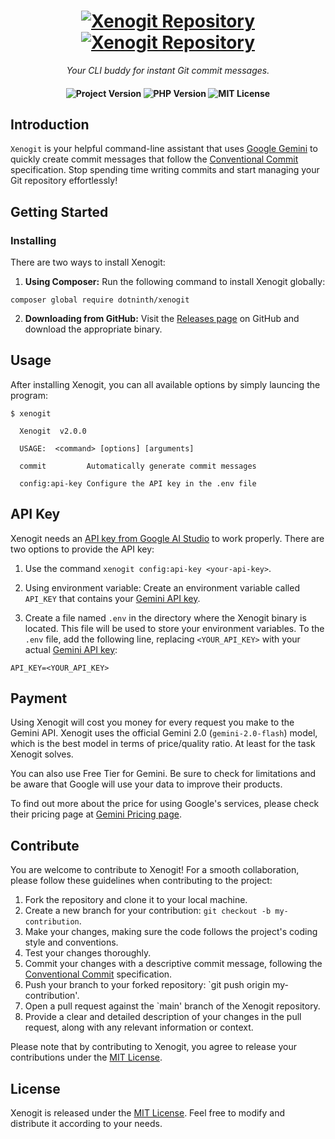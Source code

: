 <h1 align="center">
    <a href="https://github.com/dotninth/xenogit/#gh-light-mode-only">
        <img src="./.github/assets/xenogit-logo-light.svg" alt="Xenogit Repository">
    </a>
    <a href="https://github.com/dotninth/xenogit/#gh-dark-mode-only">
        <img src="./.github/assets/xenogit-logo-dark.svg" alt="Xenogit Repository">
    </a>
</h1>

<p align="center">
    <i align="center">Your CLI buddy for instant Git commit messages.</i>
</p>

<h4 align="center">
    <img src="https://img.shields.io/badge/release-v2.0.0-blue" alt="Project Version">
    <img src="https://img.shields.io/badge/php-%3E=8.1-royalblue" alt="PHP Version">
    <img src="https://img.shields.io/badge/license-MIT-green" alt="MIT License">
</h4>

## Introduction

`Xenogit` is your helpful command-line assistant that uses [Google Gemini](https://deepmind.google/technologies/gemini/) to quickly create commit messages that follow the [Conventional Commit](https://www.conventionalcommits.org/en/v1.0.0/) specification. Stop spending time writing commits and start managing your Git repository effortlessly!

## ️Getting Started

### Installing

There are two ways to install Xenogit:

1. **Using Composer:** Run the following command to install Xenogit globally:

```shell
composer global require dotninth/xenogit
```

2. **Downloading from GitHub:** Visit the [Releases page](https://github.com/dotninth/xenogit/releases) on GitHub and download the appropriate binary.

## Usage

After installing Xenogit, you can all available options by simply launcing the program:

```shell
$ xenogit

  Xenogit  v2.0.0

  USAGE:  <command> [options] [arguments]

  commit         Automatically generate commit messages

  config:api-key Configure the API key in the .env file
```

## API Key

Xenogit needs an [API key from Google AI Studio](https://aistudio.google.com/apikey) to work properly. There are two options to provide the API key:

1. Use the command `xenogit config:api-key <your-api-key>`.

2. Using environment variable: Create an environment variable called `API_KEY` that contains your [Gemini API key](https://aistudio.google.com/apikey).

3. Create a file named `.env` in the directory where the Xenogit binary is located. This file will be used to store your environment variables. To the `.env` file, add the following line, replacing `<YOUR_API_KEY>` with your actual [Gemini API key](https://aistudio.google.com/apikey):

```shell
API_KEY=<YOUR_API_KEY>
```

## Payment

Using Xenogit will cost you money for every request you make to the Gemini API. Xenogit uses the official Gemini 2.0 (`gemini-2.0-flash`) model, which is the best model in terms of price/quality ratio. At least for the task Xenogit solves.

You can also use Free Tier for Gemini. Be sure to check for limitations and be aware that Google will use your data to improve their products.

To find out more about the price for using Google's services, please check their pricing page at [Gemini Pricing page](https://ai.google.dev/gemini-api/docs/pricing).

## Contribute

You are welcome to contribute to Xenogit! For a smooth collaboration, please follow these guidelines when contributing to the project:

1. Fork the repository and clone it to your local machine.
2. Create a new branch for your contribution: `git checkout -b my-contribution`.
3. Make your changes, making sure the code follows the project's coding style and conventions.
4. Test your changes thoroughly.
5. Commit your changes with a descriptive commit message, following the [Conventional Commit](https://www.conventionalcommits.org/) specification.
6. Push your branch to your forked repository: `git push origin my-contribution'.
7. Open a pull request against the `main' branch of the Xenogit repository.
8. Provide a clear and detailed description of your changes in the pull request, along with any relevant information or context.

Please note that by contributing to Xenogit, you agree to release your contributions under the [MIT License](LICENSE.md).

## License

Xenogit is released under the [MIT License](LICENSE.md). Feel free to modify and distribute it according to your needs.
